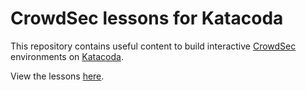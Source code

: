 # CrowdSec lessons for Katacoda
This repository contains useful content to build interactive [CrowdSec](https://crowdsec.net) environments on [Katacoda](https://katacoda.com).

View the lessons [here](https://katacoda.com/crowdsec).